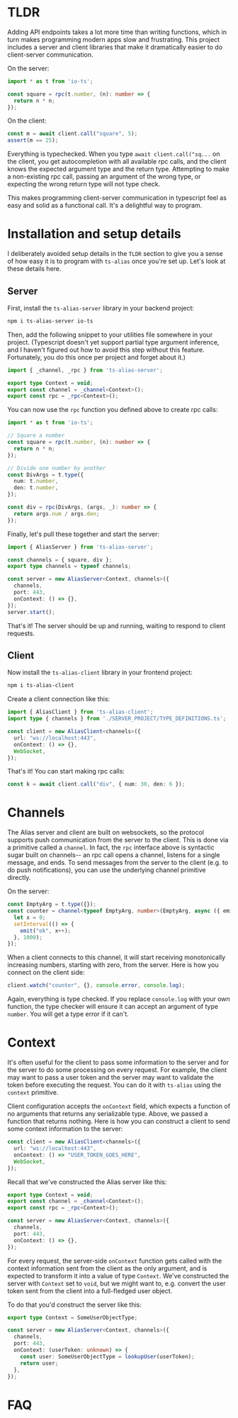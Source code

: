# TLDR

Adding API endpoints takes a lot more time than writing functions, which in turn makes programming modern apps slow and frustrating. This project includes a server and client libraries that make it dramatically easier to do client-server communication.

On the server:

```ts
import * as t from 'io-ts';

const square = rpc(t.number, (n): number => {
  return n * n;
});
```

On the client:

```ts
const m = await client.call("square", 5);
assert(m == 25);
```

Everything is typechecked. When you type `await client.call("sq...` on the client, you get autocompletion with all available rpc calls, and the client knows the expected argument type and the return type. Attempting to make a non-existing rpc call, passing an argument of the wrong type, or expecting the wrong return type will not type check.

This makes programming client-server communication in typescript feel as easy and solid as a functional call. It's a delightful way to program.

# Installation and setup details

I deliberately avoided setup details in the `TLDR` section to give you a sense of how easy it is to program with `ts-alias` once you're set up. Let's look at these details here.

## Server

First, install the `ts-alias-server` library in your backend project:

```sh
npm i ts-alias-server io-ts
```

Then, add the following snippet to your utilities file somewhere in your project. (Typescript doesn't yet support partial type argument inference, and I haven't figured out how to avoid this step without this feature. Fortunately, you do this once per project and forget about it.)

```ts
import { _channel, _rpc } from 'ts-alias-server';

export type Context = void;
export const channel = _channel<Context>();
export const rpc = _rpc<Context>();
```

You can now use the `rpc` function you defined above to create rpc calls:

```ts
import * as t from 'io-ts';

// Square a number
const square = rpc(t.number, (n): number => {
  return n * n;
});

// Divide one number by another
const DivArgs = t.type({
  num: t.number,
  den: t.number,
});

const div = rpc(DivArgs, (args, _): number => {
  return args.num / args.den;
});
```

Finally, let's pull these together and start the server:

```ts
import { AliasServer } from 'ts-alias-server';

const channels = { square, div };
export type channels = typeof channels;

const server = new AliasServer<Context, channels>({
  channels,
  port: 443,
  onContext: () => {},
});
server.start();
```

That's it! The server should be up and running, waiting to respond to client requests.

## Client

Now install the `ts-alias-client` library in your frontend project:

```sh
npm i ts-alias-client
```

Create a client connection like this:

```ts
import { AliasClient } from 'ts-alias-client';
import type { channels } from './SERVER_PROJECT/TYPE_DEFINITIONS.ts';

const client = new AliasClient<channels>({
  url: "ws://localhost:443",
  onContext: () => {},
  WebSocket,
});
```

That's it! You can start making rpc calls:

```ts
const k = await client.call("div", { num: 30, den: 6 });
```

# Channels

The Alias server and client are built on websockets, so the protocol supports push communication from the server to the client. This is done via a primitive called a `channel`. In fact, the `rpc` interface above is syntactic sugar built on channels-- an rpc call opens a channel, listens for a single message, and ends. To send messages from the server to the client (e.g. to do push notifications), you can use the underlying channel primitive directly.

On the server:

```ts
const EmptyArg = t.type({});
const counter = channel<typeof EmptyArg, number>(EmptyArg, async ({ emit }) => {
  let x = 0;
  setInterval(() => {
    emit("ok", x++);
  }, 1000);
});
```

When a client connects to this channel, it will start receiving monotonically increasing numbers, starting with zero, from the server. Here is how you connect on the client side:

```ts
client.watch("counter", {}, console.error, console.log);
```

Again, everything is type checked. If you replace `console.log` with your own function, the type checker will ensure it can accept an argument of type `number`. You will get a type error if it can't. 

# Context

It's often useful for the client to pass some information to the server and for the server to do some processing on every request. For example, the client may want to pass a user token and the server may want to validate the token before executing the request. You can do it with `ts-alias` using the `context` primitive.

Client configuration accepts the `onContext` field, which expects a function of no arguments that returns any serializable type. Above, we passed a function that returns nothing. Here is how you can construct a client to send some context information to the server:

```ts
const client = new AliasClient<channels>({
  url: "ws://localhost:443",
  onContext: () => "USER_TOKEN_GOES_HERE",
  WebSocket,
});
```

Recall that we've constructed the Alias server like this:

```ts
export type Context = void;
export const channel = _channel<Context>();
export const rpc = _rpc<Context>();

const server = new AliasServer<Context, channels>({
  channels,
  port: 443,
  onContext: () => {},
});
```

For every request, the server-side `onContext` function gets called with the context information sent from the client as the only argument, and is expected to transform it into a value of type `Context`. We've constructed the server with `Context` set to `void`, but we might want to, e.g. convert the user token sent from the client into a full-fledged user object.

To do that you'd construct the server like this:

```ts
export type Context = SomeUserObjectType;

const server = new AliasServer<Context, channels>({
  channels,
  port: 443,
  onContext: (userToken: unknown) => {
    const user: SomeUserObjectType = lookupUser(userToken);
    return user;
  },
});
```

# FAQ


